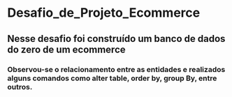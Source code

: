 # Desafio_de_Projeto_Ecommerce

## Nesse desafio foi construído um banco de dados do zero de um ecommerce

### Observou-se o relacionamento entre as entidades e realizados alguns comandos como alter table, order by, group By, entre outros.

